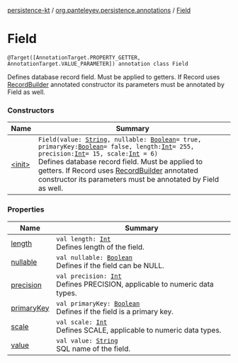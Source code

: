 [persistence-kt](../../index.md) / [org.panteleyev.persistence.annotations](../index.md) / [Field](.)

# Field

`@Target([AnnotationTarget.PROPERTY_GETTER, AnnotationTarget.VALUE_PARAMETER]) annotation class Field`

Defines database record field. Must be applied to getters. If Record uses [RecordBuilder](../-record-builder/index.md) annotated constructor
its parameters must be annotated by Field as well.

### Constructors

| Name | Summary |
|---|---|
| [&lt;init&gt;](-init-.md) | `Field(value: `[`String`](https://kotlinlang.org/api/latest/jvm/stdlib/kotlin/-string/index.html)`, nullable: `[`Boolean`](https://kotlinlang.org/api/latest/jvm/stdlib/kotlin/-boolean/index.html)` = true, primaryKey: `[`Boolean`](https://kotlinlang.org/api/latest/jvm/stdlib/kotlin/-boolean/index.html)` = false, length: `[`Int`](https://kotlinlang.org/api/latest/jvm/stdlib/kotlin/-int/index.html)` = 255, precision: `[`Int`](https://kotlinlang.org/api/latest/jvm/stdlib/kotlin/-int/index.html)` = 15, scale: `[`Int`](https://kotlinlang.org/api/latest/jvm/stdlib/kotlin/-int/index.html)` = 6)`<br>Defines database record field. Must be applied to getters. If Record uses [RecordBuilder](../-record-builder/index.md) annotated constructor its parameters must be annotated by Field as well. |

### Properties

| Name | Summary |
|---|---|
| [length](length.md) | `val length: `[`Int`](https://kotlinlang.org/api/latest/jvm/stdlib/kotlin/-int/index.html)<br>Defines length of the field. |
| [nullable](nullable.md) | `val nullable: `[`Boolean`](https://kotlinlang.org/api/latest/jvm/stdlib/kotlin/-boolean/index.html)<br>Defines if the field can be NULL. |
| [precision](precision.md) | `val precision: `[`Int`](https://kotlinlang.org/api/latest/jvm/stdlib/kotlin/-int/index.html)<br>Defines PRECISION, applicable to numeric data types. |
| [primaryKey](primary-key.md) | `val primaryKey: `[`Boolean`](https://kotlinlang.org/api/latest/jvm/stdlib/kotlin/-boolean/index.html)<br>Defines if the field is a primary key. |
| [scale](scale.md) | `val scale: `[`Int`](https://kotlinlang.org/api/latest/jvm/stdlib/kotlin/-int/index.html)<br>Defines SCALE, applicable to numeric data types. |
| [value](value.md) | `val value: `[`String`](https://kotlinlang.org/api/latest/jvm/stdlib/kotlin/-string/index.html)<br>SQL name of the field. |
